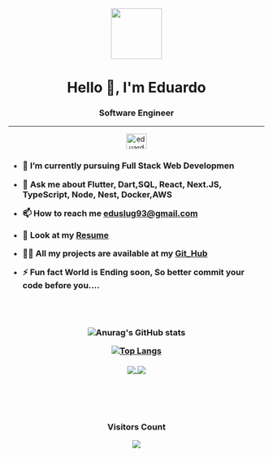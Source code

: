 
<div align="center">
      <img src="https://media.giphy.com/media/M9gbBd9nbDrOTu1Mqx/giphy.gif" width="100" />
</div>   
   <h1 align="center">Hello 👋, I'm Eduardo</h1>
<h3 align="center">Software Engineer</h3>
<hr>
<p align="center">
    <a href="https://www.linkedin.com/in/eduardoirineu/" target="_blank"><img align="center"
             src="https://raw.githubusercontent.com/rahuldkjain/github-profile-readme-generator/master/src/images/icons/Social/linked-in-alt.svg"
            alt="eduardo" height="30" width="40" /></a>

</h3>

<h3> 
  
- 🔭 I’m currently pursuing **Full Stack Web Developmen**

- 💬 Ask me about **Flutter, Dart,SQL, React, Next.JS, TypeScript, Node, Nest, Docker,AWS**

- 📫 How to reach me **eduslug93@gmail.com**

- 📃 Look at my [Resume](https://docs.google.com/document/d/1qRuV_MNFI0sofzhEswiZtNYQjywxTN0V/edit) 

- 👨‍💻 All my projects are available at my [Git_Hub](https://github.com/eduslug)

- ⚡ Fun fact **World is Ending soon, So better commit your code before you....**


 <br> 


   
   
   
  </span>


</br>

<div align="center">


<div align="center">

 ![Anurag's GitHub stats](https://github-readme-stats.vercel.app/api?username=anuraghazra&show_icons=true&theme=radical)
 
[![Top Langs](https://github-readme-stats.vercel.app/api/top-langs/?username=anuraghazra&layout=compact)](https://github.com/anuraghazra/github-readme-stats)
  
 <a href="https://github.com/anuraghazra/github-readme-stats">
  <img align="center" src="https://github-readme-stats.vercel.app/api/pin/?username=anuraghazra&repo=github-readme-stats" />
</a>
 
 <a href="https://github.com/anuraghazra/convoychat">
  <img align="center" src="https://github-readme-stats.vercel.app/api/pin/?username=anuraghazra&repo=convoychat" />
</a>
  

 <p align="left">

 <span>  


 </span>

</div>

</br>

</br>

<div align="center">



<div align="center">
<br><p align="centre"><b>Visitors Count</b></p>  
<p align="center"><img align="center" src="https://profile-counter.glitch.me/{eduslug}/count.svg" /></p> 
<br>
</div>

